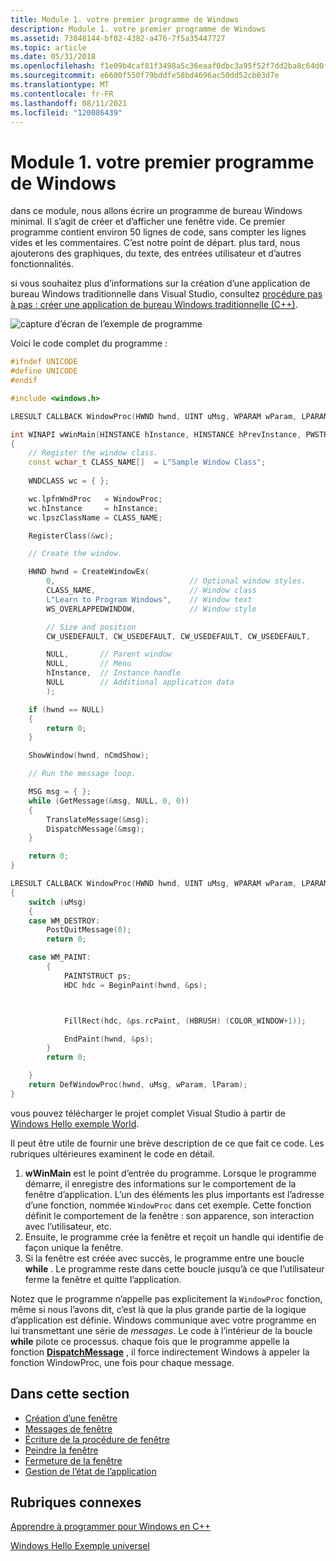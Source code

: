 ```yaml
---
title: Module 1. votre premier programme de Windows
description: Module 1. votre premier programme de Windows
ms.assetid: 73848144-bf02-4382-a476-7f5a35447727
ms.topic: article
ms.date: 05/31/2018
ms.openlocfilehash: f1e09b4caf81f3498a5c36eaaf0dbc3a95f52f7dd2ba8c64d0f0f9b53d19fe2d
ms.sourcegitcommit: e6600f550f79bddfe58bd4696ac50dd52cb03d7e
ms.translationtype: MT
ms.contentlocale: fr-FR
ms.lasthandoff: 08/11/2021
ms.locfileid: "120086439"
---
```

# <a name="module-1-your-first-windows-program"></a>Module 1. votre premier programme de Windows

dans ce module, nous allons écrire un programme de bureau Windows minimal. Il s’agit de créer et d’afficher une fenêtre vide. Ce premier programme contient environ 50 lignes de code, sans compter les lignes vides et les commentaires. C’est notre point de départ. plus tard, nous ajouterons des graphiques, du texte, des entrées utilisateur et d’autres fonctionnalités.

si vous souhaitez plus d’informations sur la création d’une application de bureau Windows traditionnelle dans Visual Studio, consultez [procédure pas à pas : créer une application de bureau Windows traditionnelle (C++)](/cpp/windows/walkthrough-creating-windows-desktop-applications-cpp?view=vs-2019).

![capture d’écran de l’exemple de programme](images/window01.png)

Voici le code complet du programme :


```C++
#ifndef UNICODE
#define UNICODE
#endif 

#include <windows.h>

LRESULT CALLBACK WindowProc(HWND hwnd, UINT uMsg, WPARAM wParam, LPARAM lParam);

int WINAPI wWinMain(HINSTANCE hInstance, HINSTANCE hPrevInstance, PWSTR pCmdLine, int nCmdShow)
{
    // Register the window class.
    const wchar_t CLASS_NAME[]  = L"Sample Window Class";
    
    WNDCLASS wc = { };

    wc.lpfnWndProc   = WindowProc;
    wc.hInstance     = hInstance;
    wc.lpszClassName = CLASS_NAME;

    RegisterClass(&wc);

    // Create the window.

    HWND hwnd = CreateWindowEx(
        0,                              // Optional window styles.
        CLASS_NAME,                     // Window class
        L"Learn to Program Windows",    // Window text
        WS_OVERLAPPEDWINDOW,            // Window style

        // Size and position
        CW_USEDEFAULT, CW_USEDEFAULT, CW_USEDEFAULT, CW_USEDEFAULT,

        NULL,       // Parent window    
        NULL,       // Menu
        hInstance,  // Instance handle
        NULL        // Additional application data
        );

    if (hwnd == NULL)
    {
        return 0;
    }

    ShowWindow(hwnd, nCmdShow);

    // Run the message loop.

    MSG msg = { };
    while (GetMessage(&msg, NULL, 0, 0))
    {
        TranslateMessage(&msg);
        DispatchMessage(&msg);
    }

    return 0;
}

LRESULT CALLBACK WindowProc(HWND hwnd, UINT uMsg, WPARAM wParam, LPARAM lParam)
{
    switch (uMsg)
    {
    case WM_DESTROY:
        PostQuitMessage(0);
        return 0;

    case WM_PAINT:
        {
            PAINTSTRUCT ps;
            HDC hdc = BeginPaint(hwnd, &ps);



            FillRect(hdc, &ps.rcPaint, (HBRUSH) (COLOR_WINDOW+1));

            EndPaint(hwnd, &ps);
        }
        return 0;

    }
    return DefWindowProc(hwnd, uMsg, wParam, lParam);
}
```





vous pouvez télécharger le projet complet Visual Studio à partir de [Windows Hello exemple World](windows-hello-world-sample.md).

Il peut être utile de fournir une brève description de ce que fait ce code. Les rubriques ultérieures examinent le code en détail.

1.  **wWinMain** est le point d’entrée du programme. Lorsque le programme démarre, il enregistre des informations sur le comportement de la fenêtre d’application. L’un des éléments les plus importants est l’adresse d’une fonction, nommée `WindowProc` dans cet exemple. Cette fonction définit le comportement de la fenêtre : son apparence, son interaction avec l’utilisateur, etc.
2.  Ensuite, le programme crée la fenêtre et reçoit un handle qui identifie de façon unique la fenêtre.
3.  Si la fenêtre est créée avec succès, le programme entre une boucle **while** . Le programme reste dans cette boucle jusqu’à ce que l’utilisateur ferme la fenêtre et quitte l’application.

Notez que le programme n’appelle pas explicitement la `WindowProc` fonction, même si nous l’avons dit, c’est là que la plus grande partie de la logique d’application est définie. Windows communique avec votre programme en lui transmettant une série de *messages*. Le code à l’intérieur de la boucle **while** pilote ce processus. chaque fois que le programme appelle la fonction [**DispatchMessage**](/windows/desktop/api/winuser/nf-winuser-dispatchmessage) , il force indirectement Windows à appeler la fonction WindowProc, une fois pour chaque message.

## <a name="in-this-section"></a>Dans cette section

-   [Création d’une fenêtre](creating-a-window.md)
-   [Messages de fenêtre](window-messages.md)
-   [Écriture de la procédure de fenêtre](writing-the-window-procedure.md)
-   [Peindre la fenêtre](painting-the-window.md)
-   [Fermeture de la fenêtre](closing-the-window.md)
-   [Gestion de l’état de l’application](managing-application-state-.md)

## <a name="related-topics"></a>Rubriques connexes

<dl> <dt>

[Apprendre à programmer pour Windows en C++](learn-to-program-for-windows.md)
</dt> <dt>

[Windows Hello Exemple universel](windows-hello-world-sample.md)
</dt> </dl>

 

 
